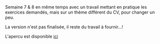 



Semaine 7 & 8 en même temps avec un travail mettant en pratique les exercices demandés, mais sur un thème différent du CV, pour changer un peu. 

La version n'est pas finalisée, il reste du travail à fournir...! 



L'apercu est disponible [ici](https://htmlpreview.github.io/?https://github.com/audehumbert/Semaine-7-8-/blob/master/Mes_recettes%20!.html)


